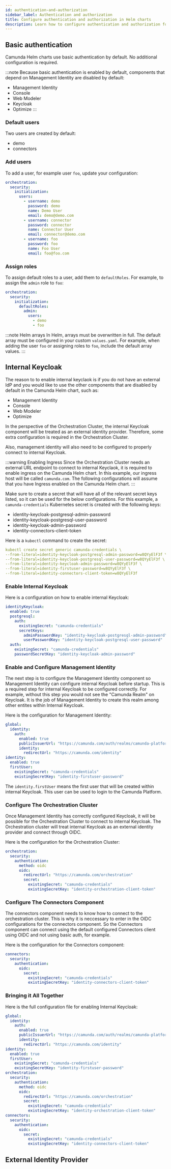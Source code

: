 ```yaml
---
id: authentication-and-authorization
sidebar_label: Authentication and authorization
title: Configure authentication and authorization in Helm charts
description: Learn how to configure authentication and authorization for Camunda Helm charts.
---
```


## Basic authentication

Camunda Helm charts use basic authentication by default. No additional configuration is required.

:::note
Because basic authentication is enabled by default, components that depend on Management Identity are disabled by default:

- Management Identity
- Console
- Web Modeler
- Keycloak
- Optimize
  :::

### Default users

Two users are created by default:

- demo
- connectors

### Add users

To add a user, for example user `foo`, update your configuration:

```yaml
orchestration:
  security:
    initialization:
      users:
        - username: demo
          password: demo
          name: Demo User
          email: demo@demo.com
        - username: connector
          password: connector
          name: Connector User
          email: connector@demo.com
        - username: foo
          password: foo
          name: Foo User
          email: foo@foo.com
```

### Assign roles

To assign default roles to a user, add them to `defaultRoles`. For example, to assign the `admin` role to `foo`:

```yaml
orchestration:
  security:
    initialization:
      defaultRoles:
        admin:
          users:
            - demo
            - foo
```

:::note Helm arrays
In Helm, arrays must be overwritten in full. The default array must be configured in your custom `values.yaml`. For example, when adding the user `foo` or assigning roles to `foo`, include the default array values.
:::

## Internal Keycloak

The reason to to enable internal keyclaok is if you do not have an external IdP and you would like to use the other components that are disabled by default in the Camunda Helm chart, such as:

- Management Identity
- Console
- Web Modeler
- Optimize

In the perspective of the Orchestration Cluster, the internal Keycloak component will be treated as an external identity provider. Therefore, some extra configuration is required in the Orchestration Cluster.

Also, management identity will also need to be configured to properly connect to internal Keycloak.

:::warning Enabling Ingress
Since the Orchestration Cluster needs an external URL endpoint to connect to internal Keyclaok, it is required to enable ingress on the Camunda Helm chart. In this example, our ingress host will be called `camunda.com`.
The following configurations will assume that you have Ingress enabled on the Camunda Helm chart.
:::

Make sure to create a secret that will have all of the relevant secret keys listed, so it can be used for the below configurations. For this example, a `camunda-credentials` Kubernetes secret is created with the following keys:

- identity-keycloak-postgresql-admin-password
- identity-keycloak-postgresql-user-password
- identity-keycloak-admin-password
- identity-connectors-client-token

Here is a `kubectl` command to create the secret:

```yaml
kubectl create secret generic camunda-credentials \
--from-literal=identity-keycloak-postgresql-admin-password=w8QYyElF3f \
--from-literal=identity-keycloak-postgresql-user-password=w8QYyElF3f \
--from-literal=identity-keycloak-admin-password=w8QYyElF3f \
--from-literal=identity-firstuser-password=w8QYyElF3f \
--from-literal=identity-connectors-client-token=w8QYyElF3f
```

### Enable Internal Keycloak

Here is a configuration on how to enable internal Keycloak:

```yaml
identityKeycloak:
  enabled: true
  postgresql:
    auth:
      existingSecret: "camunda-credentials"
      secretKeys:
        adminPasswordKey: "identity-keycloak-postgresql-admin-password"
        userPasswordKey: "identity-keycloak-postgresql-user-password"
  auth:
    existingSecret: "camunda-credentials"
    passwordSecretKey: "identity-keycloak-admin-password"
```

### Enable and Configure Management Identity

The next step is to configure the Management Identity component so Management Identity can configure internal Keycloak before startup. This is a required step for internal Keycloak to be configured correctly. For example, without this step you would not see the "Camunda Realm" on Keycloak. It is the job of Management Identity to create this realm among other entites within Internal Keycloak.

Here is the configuration for Management Identity:

```yaml
global:
  identity:
    auth:
      enabled: true
      publicIssuerUrl: "https://camunda.com/auth/realms/camunda-platform"
      identity:
        redirectUrl: "https://camunda.com/identity"
identity:
  enabled: true
  firstUser:
    existingSecret: "camunda-credentials"
    existingSecretKey: "identity-firstuser-password"
```

The `identity.firstUser` means the first user that will be created within internal Keycloak. This user can be used to login to the Camunda Platform.

### Configure The Orchestration Cluster

Once Management Identity has correctly configured Keycloak, it will be possible for the Orchestration Cluster to connect to internal Keycloak. The Orchestration cluster will treat internal Keycloak as an external identity provider and connect through OIDC.

Here is the configuration for the Orchestration Cluster:

```yaml
orchestration:
  security:
    authentication:
      method: oidc
      oidc:
        redirectUrl: "https://camunda.com/orchestration"
        secret:
          existingSecret: "camunda-credentials"
          existingSecretKey: "identity-orchestration-client-token"
```

### Configure The Connectors Component

The connectors component needs to know how to connect to the orchestration cluster. This is why it is neccessary to enter in the OIDC configurations for the connectors component. So the Connectors component can connect using the default configured Connectors client using OIDC and not using basic auth, for example.

Here is the configuration for the Connectors component:

```yaml
connectors:
  security:
    authentication:
      oidc:
        secret:
          existingSecret: "camunda-credentials"
          existingSecretKey: "identity-connectors-client-token"
```

### Bringing it All Together

Here is the full configuration file for enabling Internal Keycloak:

```yaml
global:
  identity:
    auth:
      enabled: true
      publicIssuerUrl: "https://camunda.com/auth/realms/camunda-platform"
      identity:
        redirectUrl: "https://camunda.com/identity"
identity:
  enabled: true
  firstUser:
    existingSecret: "camunda-credentials"
    existingSecretKey: "identity-firstuser-password"
orchestration:
  security:
    authentication:
      method: oidc
      oidc:
        redirectUrl: "https://camunda.com/orchestration"
        secret:
          existingSecret: "camunda-credentials"
          existingSecretKey: "identity-orchestration-client-token"
connectors:
  security:
    authentication:
      oidc:
        secret:
          existingSecret: "camunda-credentials"
          existingSecretKey: "identity-connectors-client-token"
```

## External Identity Provider
